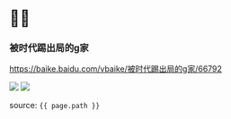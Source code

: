 # 🍌🍇

### 被时代踢出局的g家
https://baike.baidu.com/vbaike/被时代踢出局的g家/66792

<img src="https://bkimg.cdn.bcebos.com/pic/6609c93d70cf3bc79f3def03414aada1cd11738bfc80?x-bce-process=image/crop,x_0,y_8000,w_730,h_300">

<img src="https://bkimg.cdn.bcebos.com/pic/6609c93d70cf3bc79f3def03414aada1cd11738bfc80?x-bce-process=image/crop,x_0,y_7220,w_730,h_1000">

source: `{{ page.path }}`
